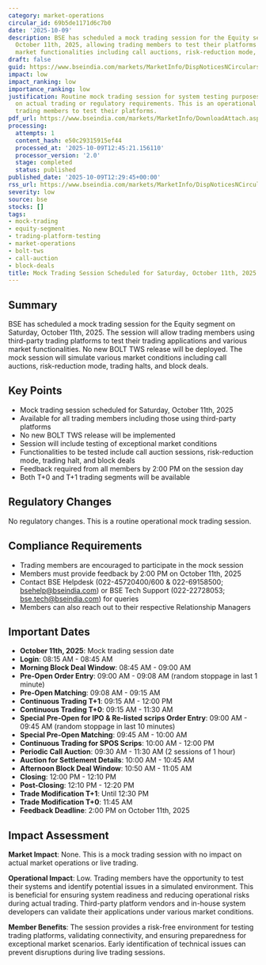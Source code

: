 ```yaml
---
category: market-operations
circular_id: 69b5de1171d6c7b0
date: '2025-10-09'
description: BSE has scheduled a mock trading session for the Equity segment on Saturday,
  October 11th, 2025, allowing trading members to test their platforms and various
  market functionalities including call auctions, risk-reduction mode, and block deals.
draft: false
guid: https://www.bseindia.com/markets/MarketInfo/DispNoticesNCirculars.aspx?Noticeid={B951EAB3-7302-4977-8124-6F8E80BC150A}&noticeno=20251009-27&dt=10/09/2025&icount=27&totcount=32&flag=0
impact: low
impact_ranking: low
importance_ranking: low
justification: Routine mock trading session for system testing purposes with no impact
  on actual trading or regulatory requirements. This is an operational exercise for
  trading members to test their platforms.
pdf_url: https://www.bseindia.com/markets/MarketInfo/DownloadAttach.aspx?id=20251009-27&attachedId=
processing:
  attempts: 1
  content_hash: e50c29315915ef44
  processed_at: '2025-10-09T12:45:21.156110'
  processor_version: '2.0'
  stage: completed
  status: published
published_date: '2025-10-09T12:29:45+00:00'
rss_url: https://www.bseindia.com/markets/MarketInfo/DispNoticesNCirculars.aspx?Noticeid={B951EAB3-7302-4977-8124-6F8E80BC150A}&noticeno=20251009-27&dt=10/09/2025&icount=27&totcount=32&flag=0
severity: low
source: bse
stocks: []
tags:
- mock-trading
- equity-segment
- trading-platform-testing
- market-operations
- bolt-tws
- call-auction
- block-deals
title: Mock Trading Session Scheduled for Saturday, October 11th, 2025 - Equity Segment
---
```


## Summary

BSE has scheduled a mock trading session for the Equity segment on Saturday, October 11th, 2025. The session will allow trading members using third-party trading platforms to test their trading applications and various market functionalities. No new BOLT TWS release will be deployed. The mock session will simulate various market conditions including call auctions, risk-reduction mode, trading halts, and block deals.

## Key Points

- Mock trading session scheduled for Saturday, October 11th, 2025
- Available for all trading members including those using third-party platforms
- No new BOLT TWS release will be implemented
- Session will include testing of exceptional market conditions
- Functionalities to be tested include call auction sessions, risk-reduction mode, trading halt, and block deals
- Feedback required from all members by 2:00 PM on the session day
- Both T+0 and T+1 trading segments will be available

## Regulatory Changes

No regulatory changes. This is a routine operational mock trading session.

## Compliance Requirements

- Trading members are encouraged to participate in the mock session
- Members must provide feedback by 2:00 PM on October 11th, 2025
- Contact BSE Helpdesk (022-45720400/600 & 022-69158500; bsehelp@bseindia.com) or BSE Tech Support (022-22728053; bse.tech@bseindia.com) for queries
- Members can also reach out to their respective Relationship Managers

## Important Dates

- **October 11th, 2025**: Mock trading session date
- **Login**: 08:15 AM - 08:45 AM
- **Morning Block Deal Window**: 08:45 AM - 09:00 AM
- **Pre-Open Order Entry**: 09:00 AM - 09:08 AM (random stoppage in last 1 minute)
- **Pre-Open Matching**: 09:08 AM - 09:15 AM
- **Continuous Trading T+1**: 09:15 AM - 12:00 PM
- **Continuous Trading T+0**: 09:15 AM - 11:30 AM
- **Special Pre-Open for IPO & Re-listed scrips Order Entry**: 09:00 AM - 09:45 AM (random stoppage in last 10 minutes)
- **Special Pre-Open Matching**: 09:45 AM - 10:00 AM
- **Continuous Trading for SPOS Scrips**: 10:00 AM - 12:00 PM
- **Periodic Call Auction**: 09:30 AM - 11:30 AM (2 sessions of 1 hour)
- **Auction for Settlement Details**: 10:00 AM - 10:45 AM
- **Afternoon Block Deal Window**: 10:50 AM - 11:05 AM
- **Closing**: 12:00 PM - 12:10 PM
- **Post-Closing**: 12:10 PM - 12:20 PM
- **Trade Modification T+1**: Until 12:30 PM
- **Trade Modification T+0**: 11:45 AM
- **Feedback Deadline**: 2:00 PM on October 11th, 2025

## Impact Assessment

**Market Impact**: None. This is a mock trading session with no impact on actual market operations or live trading.

**Operational Impact**: Low. Trading members have the opportunity to test their systems and identify potential issues in a simulated environment. This is beneficial for ensuring system readiness and reducing operational risks during actual trading. Third-party platform vendors and in-house system developers can validate their applications under various market conditions.

**Member Benefits**: The session provides a risk-free environment for testing trading platforms, validating connectivity, and ensuring preparedness for exceptional market scenarios. Early identification of technical issues can prevent disruptions during live trading sessions.